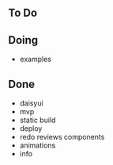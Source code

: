 ## To Do


## Doing

- examples

## Done

- daisyui
- mvp
- static build
- deploy
- redo reviews components
- animations
- info
